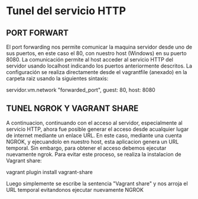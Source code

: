 # Tunel del servicio HTTP

## PORT FORWART

El port forwarding nos permite comunicar la maquina servidor desde uno de sus puertos, en este caso el 80, con nuestro host (Windows) en su puerto 8080. La comunicación permite al host acceder al servicio HTTP del servidor usando localhost indicando los puertos anteriormente descritos. 
La configuración se realiza directamente desde el vagrantfile (anexado) en la carpeta raiz usando la siguientes sintaxis:

servidor.vm.network "forwarded_port", guest: 80, host: 8080

## TUNEL NGROK Y VAGRANT SHARE

A continuacion, continuando con el acceso al servidor, especialmente al servicio HTTP, ahora fue posible generar el acceso desde acualquier lugar de internet mediante un enlace URL. En este caso, mediante una cuenta NGROK, y ejecuandolo en nuestro host, esta aplicacion genera un URL temporal. Sin embargo, para obtener el acceso debemos ejecutar nuevamente ngrok. Para evitar este proceso, se realiza la instalacion de Vagrant share:

vagrant plugin install vagrant-share

Luego simplemente se escribe la sentencia "Vagrant share" y nos arroja el URL temporal evitandonos ejecutar nuevamente NGROK
